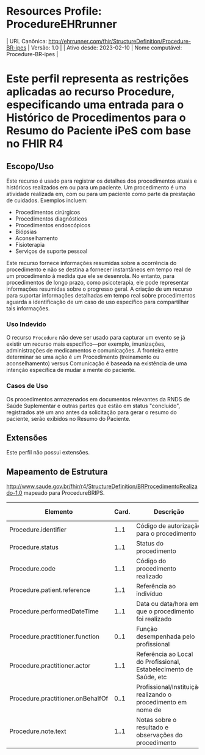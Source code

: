 # Resources Profile: ProcedureEHRrunner
| URL Canônica: http://ehrrunner.com/fhir/StructureDefinition/Procedure-BR-ipes | Versão: 1.0 |
| Ativo desde: 2023-02-10      | Nome computável: Procedure-BR-ipes |

# Este perfil representa as restrições aplicadas ao recurso Procedure, especificando uma entrada para o Histórico de Procedimentos para o Resumo do Paciente iPeS com base no FHIR R4

## Escopo/Uso

Este recurso é usado para registrar os detalhes dos procedimentos atuais e históricos realizados em ou para um paciente. Um procedimento é uma atividade realizada em, com ou para um paciente como parte da prestação de cuidados. Exemplos incluem:

- Procedimentos cirúrgicos
- Procedimentos diagnósticos
- Procedimentos endoscópicos
- Biópsias
- Aconselhamento
- Fisioterapia
- Serviços de suporte pessoal

Este recurso fornece informações resumidas sobre a ocorrência do procedimento e não se destina a fornecer instantâneos em tempo real de um procedimento à medida que ele se desenrola. No entanto, para procedimentos de longo prazo, como psicoterapia, ele pode representar informações resumidas sobre o progresso geral. A criação de um recurso para suportar informações detalhadas em tempo real sobre procedimentos aguarda a identificação de um caso de uso específico para compartilhar tais informações.

### Uso Indevido

O recurso `Procedure` não deve ser usado para capturar um evento se já existir um recurso mais específico—por exemplo, imunizações, administrações de medicamentos e comunicações. A fronteira entre determinar se uma ação é um Procedimento (treinamento ou aconselhamento) versus Comunicação é baseada na existência de uma intenção específica de mudar a mente do paciente.

### Casos de Uso

Os procedimentos armazenados em documentos relevantes da RNDS de Saúde Suplementar e outras partes que estão em status "concluído", registrados até um ano antes da solicitação para gerar o resumo do paciente, serão exibidos no Resumo do Paciente.

## Extensões

Este perfil não possui extensões.

## Mapeamento de Estrutura

http://www.saude.gov.br/fhir/r4/StructureDefinition/BRProcedimentoRealizado-1.0 mapeado para ProcedureBRIPS.

| **Elemento**                        | **Card.** | **Descrição**                                               | **Domínio**                           | **Mapeamento (FHIRPath)** |
|-------------------------------------|-----------|-------------------------------------------------------------|---------------------------------------|---------------------------|
| Procedure.identifier                | 1..1      | Código de autorização para o procedimento                   | BRTipoIdentificadorProcedimento-1.0   | Fixo em 'AUTH'            |
| Procedure.status                    | 1..1      | Status do procedimento                                      | BREstadoEvento-1.0                   |                           |
| Procedure.code                      | 1..1      | Código do procedimento realizado                            | BRProcedimentosNacionais-1.0          |                           |
| Procedure.patient.reference         | 1..1      | Referência ao indivíduo                                     | Reference:Patient                    |                           |
| Procedure.performedDateTime         | 1..1      | Data ou data/hora em que o procedimento foi realizado       |                                       |                           |
| Procedure.practitioner.function     | 0..1      | Função desempenhada pelo profissional                       | BROcupacao-1.0                       |                           |
| Procedure.practitioner.actor        | 1..1      | Referência ao Local do Profissional, Estabelecimento de Saúde, etc |                                       |                           |
| Procedure.practitioner.onBehalfOf   | 0..1      | Profissional/Instituição realizando o procedimento em nome de |                                       |                           |
| Procedure.note.text                 | 1..1      | Notas sobre o resultado e observações do procedimento       |                                       |                           |














